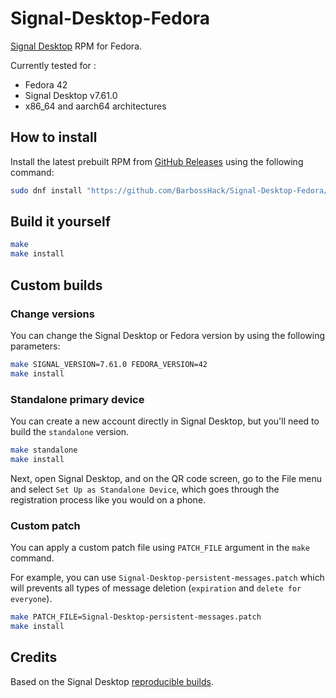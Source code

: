 # Signal-Desktop-Fedora

[Signal Desktop](https://github.com/signalapp/Signal-Desktop) RPM for Fedora.

Currently tested for :

- Fedora 42
- Signal Desktop v7.61.0
- x86_64 and aarch64 architectures

## How to install

Install the latest prebuilt RPM from [GitHub Releases](https://github.com/BarbossHack/Signal-Desktop-Fedora/releases) using the following command:

```bash
sudo dnf install "https://github.com/BarbossHack/Signal-Desktop-Fedora/releases/download/v7.61.0/signal-desktop-7.61.0.x86_64.rpm"
```

## Build it yourself

```bash
make
make install
```

## Custom builds

### Change versions

You can change the Signal Desktop or Fedora version by using the following parameters:

```bash
make SIGNAL_VERSION=7.61.0 FEDORA_VERSION=42
make install
```

### Standalone primary device

You can create a new account directly in Signal Desktop, but you'll need to build the `standalone` version.

```bash
make standalone
make install
```

Next, open Signal Desktop, and on the QR code screen, go to the File menu and select `Set Up as Standalone Device`, which goes through the registration process like you would on a phone.

### Custom patch

You can apply a custom patch file using `PATCH_FILE` argument in the `make` command.

For example, you can use `Signal-Desktop-persistent-messages.patch` which will prevents all types of message deletion (`expiration` and `delete for everyone`).

```bash
make PATCH_FILE=Signal-Desktop-persistent-messages.patch
make install
```

## Credits

Based on the Signal Desktop [reproducible builds](https://github.com/signalapp/Signal-Desktop/tree/main/reproducible-builds).
